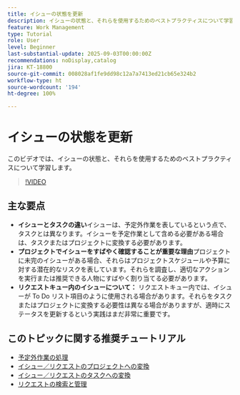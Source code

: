 ```yaml
---
title: イシューの状態を更新
description: イシューの状態と、それらを使用するためのベストプラクティスについて学習します。
feature: Work Management
type: Tutorial
role: User
level: Beginner
last-substantial-update: 2025-09-03T00:00:00Z
recommendations: noDisplay,catalog
jira: KT-18800
source-git-commit: 008028af1fe9dd98c12a7a7413ed21cb65e324b2
workflow-type: ht
source-wordcount: '194'
ht-degree: 100%

---
```


# イシューの状態を更新

このビデオでは、イシューの状態と、それらを使用するためのベストプラクティスについて学習します。

>[!VIDEO](https://video.tv.adobe.com/v/3472962/?quality=12&learn=on&enablevpops)

## 主な要点

* **イシューとタスクの違い**&#x200B;イシューは、予定外作業を表しているという点で、タスクとは異なります。イシューを予定作業として含める必要がある場合は、タスクまたはプロジェクトに変換する必要があります。
* **プロジェクトでイシューをすばやく確認することが重要な理由**&#x200B;プロジェクトに未完のイシューがある場合、それらはプロジェクトスケジュールや予算に対する潜在的なリスクを表しています。それらを調査し、適切なアクションを実行または推奨できる人物にすばやく割り当てる必要があります。
* **リクエストキュー内のイシューについて：** リクエストキュー内では、イシューが To Do リスト項目のように使用される場合があります。それらをタスクまたはプロジェクトに変換する必要性は異なる場合がありますが、適時にステータスを更新するという実践はまだ非常に重要です。


## このトピックに関する推奨チュートリアル

* [予定外作業の処理](/help/manage-work/issues-requests/handle-unplanned-work.md)
* [イシュー／リクエストのプロジェクトへの変換](/help/manage-work/issues-requests/create-a-project-from-a-request.md)
* [イシュー／リクエストのタスクへの変換](/help/manage-work/issues-requests/convert-issues-to-other-work-items.md)
* [リクエストの検索と管理](/help/manage-work/issues-requests/find-requests.md)
